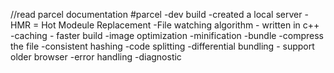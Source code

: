 
//read parcel documentation
#parcel
-dev build
-created a local server
-HMR = Hot Modeule Replacement
-File watching algorithm - written in c++
-caching - faster build
-image optimization
-minification
-bundle
-compress the file
-consistent hashing
-code splitting
-differential bundling  - support older browser 
-error handling
-diagnostic